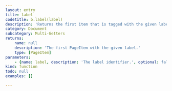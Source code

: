 ```yaml
---
layout: entry
title: label
codetitle: b.label(label)
description: 'Returns the first item that is tagged with the given label in the InDesign Script Label pane (Window -> Utilities -> Script Label). Use this instead of b.labels, when you know you just have one thing with that label and don''t want to deal with a single-element array.'
category: Document
subcategory: Multi-Getters
returns:
    name: null
    description: 'The first PageItem with the given label.'
    type: [PageItem]
parameters:
    - {name: label, description: 'The label identifier.', optional: false, type: [String]}
kind: function
todo: null
examples: []

---
```

